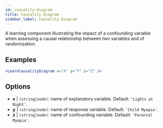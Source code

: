 ```yaml
---
id: causality-diagram
title: Causality Diagram
sidebar_label: Causality Diagram
---
```


A learning component illustrating the impact of a confounding variable when assessing a causal relationship between two variables and of randomization.

## Examples

```jsx live
<LearnCausalityDiagram x="X" y="Y" z="Z" />
```

## Options

* __x__ | `(string|node)`: name of explanatory variable. Default: `'Lights at Night'`.
* __y__ | `(string|node)`: name of response variable. Default: `'Child Myopia'`.
* __z__ | `(string|node)`: name of confounding variable. Default: `'Parental Myopia'`.
